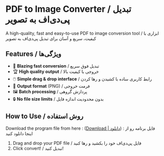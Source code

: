 # PDF to Image Converter / تبدیل پی‌دی‌اف به تصویر

A high-quality, fast and easy-to-use PDF to image conversion tool / ابزاری با کیفیت، سریع و آسان برای تبدیل پی‌دی‌اف به تصویر

## Features / ویژگی‌ها
- 🚀 **Blazing fast conversion** / تبدیل فوق سریع
- 🏆 **High quality output** / خروجی با کیفیت بالا
- 🖱️ **Simple drag & drop interface** / رابط کاربری ساده با کشیدن و رها کردن
- 📁 **Output format** (PNG) / فرمت خروجی
- 🖼️ **Batch processing** / پردازش گروهی
- 🔒 **No file size limits** / بدون محدودیت اندازه فایل

## How to Use / روش استفاده
Download the program file from here : ([Download | دانلود](https://github.com/alireza-turk-oglan/Convert-PDF-To-Image/releases/download/v.1.0/Convert.PDF.To.Image.exe)) : فایل برنامه رو از اینجا دانلود کنید
1. Drag and drop your PDF file / فایل پی‌دی‌اف خود را بکشید و رها کنید
2. Click convert! / تبدیل کنید!
